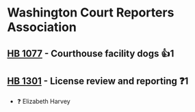 # Washington Court Reporters Association

## [HB 1077](/bill/2023-24/hb/1077/) - Courthouse facility dogs 👍1  

## [HB 1301](/bill/2023-24/hb/1301/) - License review and reporting   ❓1
* ❓ Elizabeth Harvey